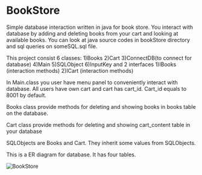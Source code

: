 # BookStore
Simple database interaction written in java for book store. You interact with database by adding and deleting books from your cart and looking at available books. You can look at java source codes in bookStore directory and sql queries on someSQL.sql file.


This project consist 6 classes:
1)Books
2)Cart
3)ConnectDB(to connect for database)
4)Main
5)SQLObject
6)InputKey
and 2 interfaces
1)IBooks (interaction methods)
2)ICart (interaction methods)


In Main.class you user have menu panel to conveniently interact with database. All users have own cart and cart has cart_id. Cart_id equals to 8001 by default.

Books class provide methods for deleting and showing books in books table on the database.

Cart class provide methods for deleting and showing cart_content table in your database

SQLObjects are Books and Cart. They inherit some values from SQLObjects. 

This is a ER diagram for database. It has four tables.

![BookStore](https://user-images.githubusercontent.com/45946407/110332948-38df6880-804b-11eb-94c6-ebecd68543af.png)
